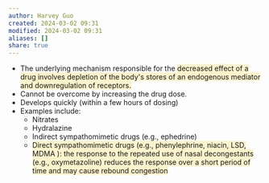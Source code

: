 ```yaml
---
author: Harvey Guo
created: 2024-03-02 09:31
modified: 2024-03-02 09:31
aliases: []
share: true
---
```

- The underlying mechanism responsible for the <span style="background:rgba(240, 200, 0, 0.2)">decreased effect of a drug involves depletion of the body's stores of an endogenous mediator and downregulation of receptors.</span>
- Cannot be overcome by increasing the drug dose.
- Develops quickly (within a few hours of dosing)
- Examples include:
	- Nitrates
	- Hydralazine
	- Indirect sympathomimetic drugs (e.g., ephedrine)
	- <span style="background:rgba(240, 200, 0, 0.2)">Direct sympathomimetic drugs (e.g., phenylephrine, niacin, LSD, MDMA ): the response to the repeated use of nasal decongestants (e.g., oxymetazoline) reduces the response over a short period of time and may cause rebound congestion</span>
